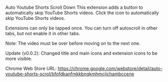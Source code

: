 Auto Youtube Shorts Scroll Down
This extension adds a button to automatically skip YouTube Shorts videos.
Click the icon to automatically skip YouTube Shorts videos.

Extensions can only be tapped once.
You can turn off autoscroll in other tabs, but not enable it in other tabs.

Note: The video must be over before moving on to the next one.

Update (v0.0.2): Changed title and main icons and extension icons to be more visible.

Chrome Web Store URL: https://chrome.google.com/webstore/detail/auto-youtube-shorts-scrol/bfofdkanfmkkbngkmhmcjichambccene
